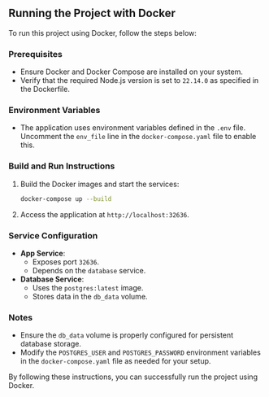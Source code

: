 ## Running the Project with Docker

To run this project using Docker, follow the steps below:

### Prerequisites

- Ensure Docker and Docker Compose are installed on your system.
- Verify that the required Node.js version is set to `22.14.0` as specified in the Dockerfile.

### Environment Variables

- The application uses environment variables defined in the `.env` file. Uncomment the `env_file` line in the `docker-compose.yaml` file to enable this.

### Build and Run Instructions

1. Build the Docker images and start the services:

   ```bash
   docker-compose up --build
   ```

2. Access the application at `http://localhost:32636`.

### Service Configuration

- **App Service**:
  - Exposes port `32636`.
  - Depends on the `database` service.
- **Database Service**:
  - Uses the `postgres:latest` image.
  - Stores data in the `db_data` volume.

### Notes

- Ensure the `db_data` volume is properly configured for persistent database storage.
- Modify the `POSTGRES_USER` and `POSTGRES_PASSWORD` environment variables in the `docker-compose.yaml` file as needed for your setup.

By following these instructions, you can successfully run the project using Docker.